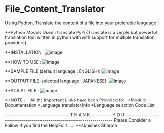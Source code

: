 # File_Content_Translator
Using Python, Translate the content of a file into your preferable language !

**Python Module Used : translate PyPi
{Translate is a simple but powerful translation tool written in python with with support for multiple translation providers}

**INSTALLATION :
![image](https://github.com/AbhishekSharma6903/File_Content_Translator/assets/99632495/d7a1b23c-f01c-4ec3-838f-a9ef7b93da67)

**HOW TO USE :
![image](https://github.com/AbhishekSharma6903/File_Content_Translator/assets/99632495/543e6953-1473-40fe-b9d6-53409b371d86)


**SAMPLE FILE (default language : ENGLISH):
![image](https://github.com/AbhishekSharma6903/File_Content_Translator/assets/99632495/8700c173-57d1-46a9-907f-0b5a74e2b0f0)

**OUTPUT FILE (selected language : JAPANESE):
![image](https://github.com/AbhishekSharma6903/File_Content_Translator/assets/99632495/cc4781ea-c87a-4228-b6f7-94b218f7b018)

**SCRIPT FILE :
![image](https://github.com/AbhishekSharma6903/File_Content_Translator/assets/99632495/bfb563cc-872b-4d24-b4fa-ebb389f56cba)


**NOTE :
--All the Important Links have been Provided for :
  *Module Documentation 
  *Language translator Info
  *Language selection Code List
  
  
  -------------------------------- T H A N K ---------- Y O U -----------------------------------------------------------------------
Please Consider a Follow If you find the HelpFul ! ..... **Abhishek Sharma
